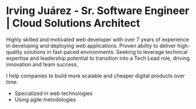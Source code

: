 # Irving Juárez - Sr. Software Engineer | Cloud Solutions Architect
Highly skilled and motivated web developer with over 7 years of experience in developing and deploying web applications. Proven ability to deliver high-quality solutions in fast-paced environments. Seeking to leverage technical expertise and leadership potential to transition into a Tech Lead role, driving innovation and team success.

I help companies to build more scalable and cheaper digital products over time.

- Specialized in web technologies
- Using agile metodologies
